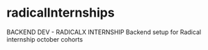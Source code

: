 # radicalInternships

BACKEND DEV - RADICALX INTERNSHIP
Backend setup for Radical internship october cohorts